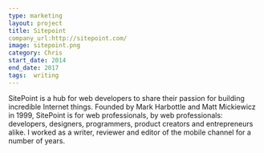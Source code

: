 ```yaml
---
type: marketing
layout: project
title: Sitepoint
company_url:http://sitepoint.com/
image: sitepoint.png
category: Chris
start_date: 2014
end_date: 2017
tags:  writing
---
```


SitePoint is a hub for web developers to share their passion for building incredible Internet things. Founded by Mark Harbottle and Matt Mickiewicz in 1999, SitePoint is for web professionals, by web professionals: developers, designers, programmers, product creators and entrepreneurs alike. I worked as a writer, reviewer and editor of the mobile channel for a number of years.
